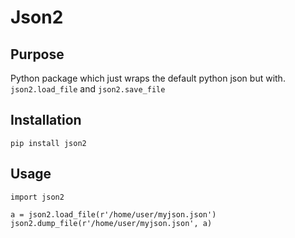 # Json2

## Purpose
Python package which just wraps the default python json but with.
```json2.load_file``` and ```json2.save_file```

## Installation

```pip install json2```

## Usage

```
import json2

a = json2.load_file(r'/home/user/myjson.json')
json2.dump_file(r'/home/user/myjson.json', a)
```
